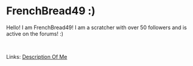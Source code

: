 <DOCTYPE HTML>
<html>
  <head>
    <link rel="icon" href="Logo.png">
    <title>FrenchBread49</title>
  </head>
  <body>
    <!-- Html comment -->
    <h1>FrenchBread49 :)</h1>
      <p>Hello! I am FrenchBread49! I am a scratcher with over 50 followers and is active on the forums! :)</p><br />
      <p>Links: <a href="DescriptionOfMe">Description Of Me</a></p>
  </body>
</html> 
